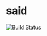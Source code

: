 # said
[![Build Status](https://travis-ci.org/globalbioticinteractions/said.svg?branch=master)](https://travis-ci.org/globalbioticinteractions/said)
